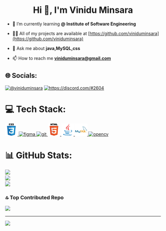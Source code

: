 <h1 align="center">Hi 👋, I'm Vinidu Minsara</h1>

- 🌱 I’m currently learning **@ Institute of Software Engineering**

- 👨‍💻 All of my projects are available at [https://github.com/viniduminsara](https://github.com/viniduminsara)

- 💬 Ask me about **java,MySQL,css**

- 📫 How to reach me **viniduminsara@gmail.com**

## 🌐 Socials:
<p align="left">
<a href="https://www.hackerrank.com/@viniduminsara" target="blank"><img align="center" src="https://raw.githubusercontent.com/rahuldkjain/github-profile-readme-generator/master/src/images/icons/Social/hackerrank.svg" alt="@viniduminsara" height="30" width="40" /></a>
<a href="https://discord.gg/https://discord.com/#2604" target="blank"><img align="center" src="https://raw.githubusercontent.com/rahuldkjain/github-profile-readme-generator/master/src/images/icons/Social/discord.svg" alt="https://discord.com/#2604" height="30" width="40" /></a>
</p>

# 💻 Tech Stack:
<p align="left"> <a href="https://www.w3schools.com/css/" target="_blank" rel="noreferrer"> <img src="https://raw.githubusercontent.com/devicons/devicon/master/icons/css3/css3-original-wordmark.svg" alt="css3" width="40" height="40"/> </a> <a href="https://www.figma.com/" target="_blank" rel="noreferrer"> <img src="https://www.vectorlogo.zone/logos/figma/figma-icon.svg" alt="figma" width="40" height="40"/> </a> <a href="https://git-scm.com/" target="_blank" rel="noreferrer"> <img src="https://www.vectorlogo.zone/logos/git-scm/git-scm-icon.svg" alt="git" width="40" height="40"/> </a> <a href="https://www.w3.org/html/" target="_blank" rel="noreferrer"> <img src="https://raw.githubusercontent.com/devicons/devicon/master/icons/html5/html5-original-wordmark.svg" alt="html5" width="40" height="40"/> </a> <a href="https://www.java.com" target="_blank" rel="noreferrer"> <img src="https://raw.githubusercontent.com/devicons/devicon/master/icons/java/java-original.svg" alt="java" width="40" height="40"/> </a> <a href="https://www.mysql.com/" target="_blank" rel="noreferrer"> <img src="https://raw.githubusercontent.com/devicons/devicon/master/icons/mysql/mysql-original-wordmark.svg" alt="mysql" width="40" height="40"/> </a> <a href="https://opencv.org/" target="_blank" rel="noreferrer"> <img src="https://www.vectorlogo.zone/logos/opencv/opencv-icon.svg" alt="opencv" width="40" height="40"/> </a> </p>

# 📊 GitHub Stats:
![](https://github-readme-stats.vercel.app/api?username=viniduminsara&theme=dark&hide_border=true&include_all_commits=true&count_private=false)<br/>
![](https://github-readme-streak-stats.herokuapp.com/?user=viniduminsara&theme=dark&hide_border=true)<br/>
![](https://github-readme-stats.vercel.app/api/top-langs/?username=viniduminsara&theme=dark&hide_border=true&include_all_commits=true&count_private=false&layout=compact)

### 🔝 Top Contributed Repo
![](https://github-contributor-stats.vercel.app/api?username=viniduminsara&limit=5&theme=dark&combine_all_yearly_contributions=true)

---
[![](https://visitcount.itsvg.in/api?id=viniduminsara&icon=0&color=0)](https://visitcount.itsvg.in)

<!-- Proudly created with GPRM ( https://gprm.itsvg.in ) -->
